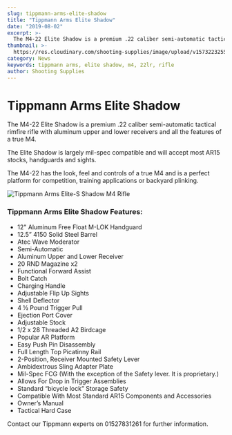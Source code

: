 ```yaml
---
slug: tippmann-arms-elite-shadow
title: "Tippmann Arms Elite Shadow"
date: "2019-08-02"
excerpt: >-
  The M4-22 Elite Shadow is a premium .22 caliber semi-automatic tactical rimfire rifle with aluminum upper and lower receivers and all the features of a true M4.
thumbnail: >-
  https://res.cloudinary.com/shooting-supplies/image/upload/v1573223255/guns/Tippmann-Arms-Elite-S-Shadow-800x320.jpg
category: News
keywords: tippmann arms, elite shadow, m4, 22lr, rifle
author: Shooting Supplies
---
```


# **Tippmann Arms Elite Shadow**

The M4-22 Elite Shadow is a premium .22 caliber semi-automatic tactical rimfire rifle with aluminum upper and lower receivers and all the features of a true M4.

The Elite Shadow is largely mil-spec compatible and will accept most AR15 stocks, handguards and sights.

The M4-22 has the look, feel and controls of a true M4 and is a perfect platform for competition, training applications or backyard plinking.

![Tippmann Arms Elite-S Shadow M4 Rifle](https://res.cloudinary.com/shooting-supplies/image/upload/v1573223255/guns/Tippmann-Arms-Elite-S-Shadow-800x320.jpg)

### **Tippmann Arms Elite Shadow Features:**

- 12" Aluminum Free Float M-LOK Handguard
- 12.5” 4150 Solid Steel Barrel
- Atec Wave Moderator
- Semi-Automatic
- Aluminum Upper and Lower Receiver
- 20 RND Magazine x2
- Functional Forward Assist
- Bolt Catch
- Charging Handle
- Adjustable Flip Up Sights
- Shell Deflector
- 4 ½ Pound Trigger Pull
- Ejection Port Cover
- Adjustable Stock
- 1/2 x 28 Threaded A2 Birdcage
- Popular AR Platform
- Easy Push Pin Disassembly
- Full Length Top Picatinny Rail
- 2-Position, Receiver Mounted Safety Lever
- Ambidextrous Sling Adapter Plate
- Mil-Spec FCG (With the exception of the Safety lever. It is proprietary.)
- Allows For Drop in Trigger Assemblies
- Standard “bicycle lock” Storage Safety
- Compatible With Most Standard AR15 Components and Accessories
- Owner’s Manual
- Tactical Hard Case

<p></p>

Contact our Tippmann experts on 01527831261 for further information.
